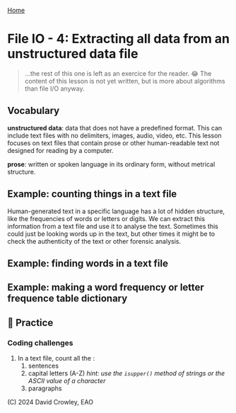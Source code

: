 [Home](index.md#lessons) 

# File IO - 4: Extracting all data from an unstructured data file

> ...the rest of this one is left as an exercice for the reader. 😂 The content of this lesson is not yet written, but is more about algorithms than file I/O anyway.

## Vocabulary

**unstructured data**: data that does not have a predefined format. This can include text files with no delimiters, images, audio, video, etc. This lesson focuses on text files that contain prose or other human-readable text not designed for reading by a computer.

**prose**: written or spoken language in its ordinary form, without metrical structure.

## Example: counting things in a text file

Human-generated text in a specific language has a lot of hidden structure, like the frequencies of words or letters or digits. We can extract this information from a text file and use it to analyse the text. Sometimes this could just be looking words up in the text, but other times it might be to check the authenticity of the text or other forensic analysis.




## Example: finding words in a text file


## Example: making a word frequency or letter frequence table dictionary


## 📝 Practice

### Coding challenges

1. In a text file, count all the :
   1. sentences
   2. capital letters (A-Z) _hint: use the `isupper()` method of strings or the ASCII value of a character_
   3. paragraphs


(C) 2024 David Crowley, EAO
